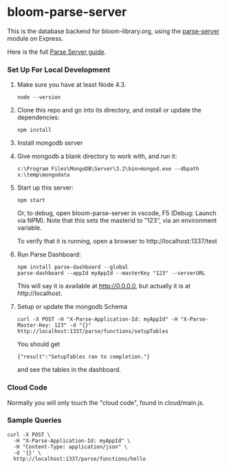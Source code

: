 # bloom-parse-server

This is the database backend for bloom-library.org, using the [parse-server](https://github.com/ParsePlatform/parse-server) module on Express.

Here is the full [Parse Server guide](https://github.com/ParsePlatform/parse-server/wiki/Parse-Server-Guide).

### Set Up For Local Development

1. Make sure you have at least Node 4.3.

    `node --version`
1. Clone this repo and go into its directory, and install or update the dependencies:

    `npm install`

1. Install mongodb server

1. Give mongodb a blank directory to work with, and run it:

    `c:\Program Files\MongoDB\Server\3.2\bin>mongod.exe --dbpath x:\temp\mongodata`

1. Start up this server:

    `npm start`

    Or, to debug, open bloom-parse-server in vscode, F5 (Debug: Launch via NPM). Note that this sets the masterid to "123", via an environment variable.

    To verify that it is running, open a browser to http://localhost:1337/test

1. Run Parse Dashboard:

    ```
    npm install parse-dashboard --global
    parse-dashboard --appId myAppId --masterKey "123" --serverURL
    ```

    This will say it is available at http://0.0.0.0, but actually it is at http://localhost.

1. Setup or update the mongodb Schema

    ```
    curl -X POST -H "X-Parse-Application-Id: myAppId" -H "X-Parse-Master-Key: 123" -d "{}" http://localhost:1337/parse/functions/setupTables
    ```
    You should get

    `{"result":"SetupTables ran to completion."}`

    and see the tables in the dashboard.


### Cloud Code

Normally you will only touch the "cloud code", found in cloud/main.js.

### Sample Queries

```
curl -X POST \
  -H "X-Parse-Application-Id: myAppId" \
  -H "Content-Type: application/json" \
  -d '{}' \
  http://localhost:1337/parse/functions/hello
```

